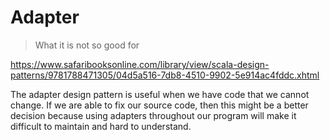 # Adapter

> What it is not so good for

https://www.safaribooksonline.com/library/view/scala-design-patterns/9781788471305/04d5a516-7db8-4510-9902-5e914ac4fddc.xhtml

The adapter design pattern is useful when we have code that we cannot change. 
If we are able to fix our source code, then this might be a better decision because using adapters 
throughout our program will make it difficult to maintain and hard to understand.
